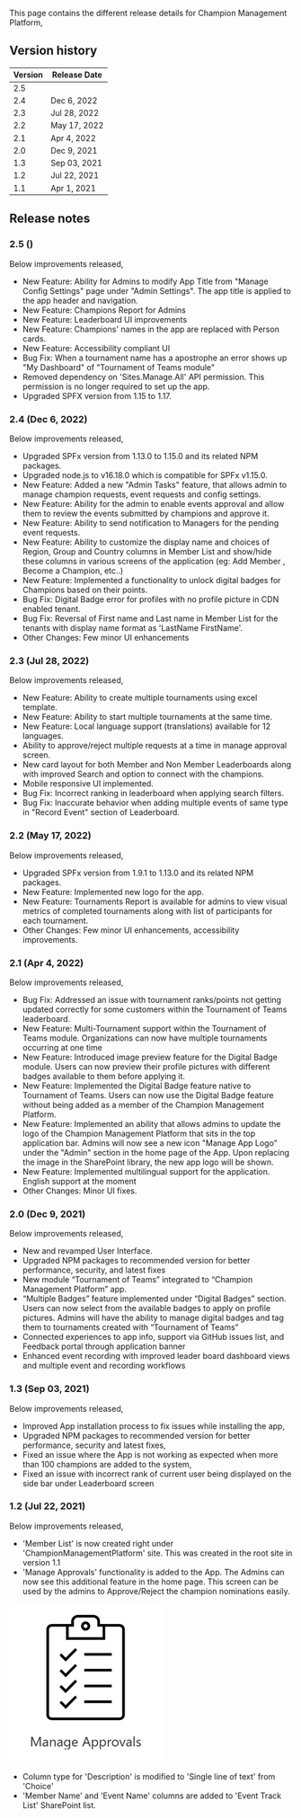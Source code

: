 This page contains the different release details for Champion Management Platform,

## Version history
| Version | Release Date |
|----|----|
| 2.5 |  |
| 2.4 | Dec 6, 2022 |
| 2.3 | Jul 28, 2022 |
| 2.2 | May 17, 2022 |
| 2.1 | Apr 4, 2022 |
| 2.0 | Dec 9, 2021 |
| 1.3 | Sep 03, 2021 |
| 1.2 | Jul 22, 2021 |
| 1.1 | Apr 1, 2021 |

## Release notes

### 2.5 ()

Below improvements released,

- New Feature: Ability for Admins to modify App Title from "Manage Config Settings" page under "Admin Settings". The app title is applied to the app header and navigation.
- New Feature: Champions Report for Admins
- New Feature: Leaderboard UI improvements
- New Feature: Champions' names in the app are replaced with Person cards.
- New Feature: Accessibility compliant UI
- Bug Fix: When a tournament name has a apostrophe an error shows up "My Dashboard" of "Tournament of Teams module"
- Removed dependency on 'Sites.Manage.All' API permission. This permission is no longer required to set up the app.
- Upgraded SPFX version from 1.15 to 1.17.

### 2.4 (Dec 6, 2022)

Below improvements released,

- Upgraded SPFx version from 1.13.0 to 1.15.0 and its related NPM packages.
- Upgraded node.js to v16.18.0 which is compatible for SPFx v1.15.0.
- New Feature: Added a new "Admin Tasks" feature, that allows admin to manage champion requests, event requests and config settings.
- New Feature: Ability for the admin to enable events approval and allow them to review the events submitted by champions and approve it.
- New Feature: Ability to send notification to Managers for the pending event requests.
- New Feature: Ability to customize the display name and choices of Region, Group and Country columns in Member List and show/hide these columns in various screens of the application (eg: Add Member , Become a Champion, etc..)
- New Feature: Implemented a functionality to unlock digital badges for Champions based on their points.
- Bug Fix: Digital Badge error for profiles with no profile picture in CDN enabled tenant.
- Bug Fix: Reversal of First name and Last name in Member List for the tenants with display name format as 'LastName FirstName'.
- Other Changes: Few minor UI enhancements

### 2.3 (Jul 28, 2022)

Below improvements released,

- New Feature: Ability to create multiple tournaments using excel template.
- New Feature: Ability to start multiple tournaments at the same time.
- New Feature: Local language support (translations) available for 12 languages.
- Ability to approve/reject multiple requests at a time in manage approval screen.
- New card layout for both Member and Non Member Leaderboards along with improved Search and option to connect with the champions.
- Mobile responsive UI implemented.
- Bug Fix: Incorrect ranking in leaderboard when applying search filters.
- Bug Fix: Inaccurate behavior when adding multiple events of same type in "Record Event" section of Leaderboard.

### 2.2 (May 17, 2022)

Below improvements released,

- Upgraded SPFx version from 1.9.1 to 1.13.0 and its related NPM packages. 
- New Feature: Implemented new logo for the app.
- New Feature: Tournaments Report is available for admins to view visual metrics of completed tournaments along with list of participants for each tournament.
- Other Changes: Few minor UI enhancements, accessibility improvements.

### 2.1 (Apr 4, 2022)

Below improvements released,

- Bug Fix: Addressed an issue with tournament ranks/points not getting updated correctly for some customers within the Tournament of Teams leaderboard.
- New Feature: Multi-Tournament support within the Tournament of Teams module. Organizations can now have multiple tournaments occurring at one time
- New Feature: Introduced image preview feature for the Digital Badge module. Users can now preview their profile pictures with different badges available to them before applying it.
- New Feature: Implemented the Digital Badge feature native to Tournament of Teams. Users can now use the Digital Badge feature without being added as a member of the Champion Management Platform.
- New Feature: Implemented an ability that allows admins to update the logo of the Champion Management Platform that sits in the top application bar. Admins will now see a new icon "Manage App Logo" under the "Admin" section in the home page of the App. Upon replacing the image in the SharePoint library, the new app logo will be shown.
- New Feature: Implemented multilingual support for the application. English support at the moment
- Other Changes: Minor UI fixes.

### 2.0 (Dec 9, 2021)

Below improvements released,

- New and revamped User Interface.
- Upgraded NPM packages to recommended version for better performance, security, and latest fixes
- New module “Tournament of Teams” integrated to “Champion Management Platform” app. 
- “Multiple Badges” feature implemented under “Digital Badges” section. Users can now select from the available badges to apply on profile pictures. Admins will have the ability to manage digital badges and tag them to tournaments created with “Tournament of Teams”
- Connected experiences to app info, support via GitHub issues list, and Feedback portal through application banner
- Enhanced event recording with improved leader board dashboard views and multiple event and recording workflows


### 1.3 (Sep 03, 2021)

Below improvements released,

- Improved App installation process to fix issues while installing the app,
- Upgraded NPM packages to recommended version for better performance, security and latest fixes,
- Fixed an issue where the App is not working as expected when more than 100 champions are added to the system,
- Fixed an issue with incorrect rank of current user being displayed on the side bar under Leaderboard screen

### 1.2 (Jul 22, 2021)

Below improvements released,

- 'Member List' is now created right under 'ChampionManagementPlatform' site. This was created in the root site in version 1.1
- 'Manage Approvals' functionality is added to the App. The Admins can now see this additional feature in the home page. This screen can be used by the admins to Approve/Reject the champion nominations easily.

![Quick Start Guide](../Images/ManageApprovalsIcon.png) 

- Column type for 'Description' is modified to 'Single line of text' from 'Choice'
- 'Member Name' and 'Event Name' columns are added to 'Event Track List' SharePoint list.
